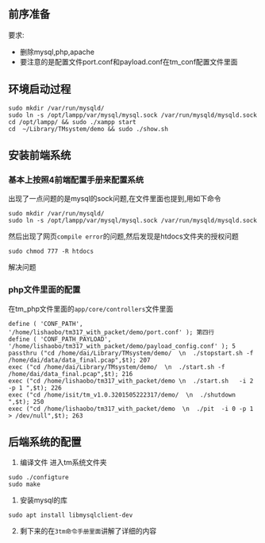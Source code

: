 ## 前序准备
要求:  
* 删除mysql,php,apache
* 要注意的是配置文件port.conf和payload.conf在tm_conf配置文件里面

## 环境启动过程
```
sudo mkdir /var/run/mysqld/
sudo ln -s /opt/lampp/var/mysql/mysql.sock /var/run/mysqld/mysqld.sock
cd /opt/lampp/ && sudo ./xampp start
cd  ~/Library/TMsystem/demo && sudo ./show.sh
```

## 安装前端系统
### 基本上按照4前端配置手册来配置系统  
出现了一点问题的是mysql的sock问题,在文件里面也提到,用如下命令
```
sudo mkdir /var/run/mysqld/
sudo ln -s /opt/lampp/var/mysql/mysql.sock /var/run/mysqld/mysqld.sock
```
然后出现了网页`compile error`的问题,然后发现是htdocs文件夹的授权问题
```
sudo chmod 777 -R htdocs
```
解决问题

### php文件里面的配置

在tm_php文件里面的`app/core/controllers`文件里面
```
define ( 'CONF_PATH', '/home/lishaobo/tm317_with_packet/demo/port.conf' ); 第四行
define ( 'CONF_PATH_PAYLOAD', '/home/lishaobo/tm317_with_packet/demo/payload_config.conf' ); 5
passthru ("cd /home/dai/Library/TMsystem/demo/  \n  ./stopstart.sh -f /home/dai/data/data_final.pcap",$t); 207
exec ("cd /home/dai/Library/TMsystem/demo/  \n  ./start.sh -f /home/dai/data_final.pcap",$t); 216
exec ("cd /home/lishaobo/tm317_with_packet/demo \n  ./start.sh   -i 2 -p 1 ",$t); 226
exec ("cd /home/isit/tm_v1.0.3201505222317/demo/  \n  ./shutdown ",$t); 250
exec ("cd /home/lishaobo/tm317_with_packet/demo  \n  ./pit  -i 0 -p 1 > /dev/null",$t); 263
```

## 后端系统的配置
1. 编译文件
进入tm系统文件夹
```
sudo ./configture
sudo make
```
1. 安装mysql的库
```
sudo apt install libmysqlclient-dev
```
2. 剩下来的在`3tm命令手册里面`讲解了详细的内容
